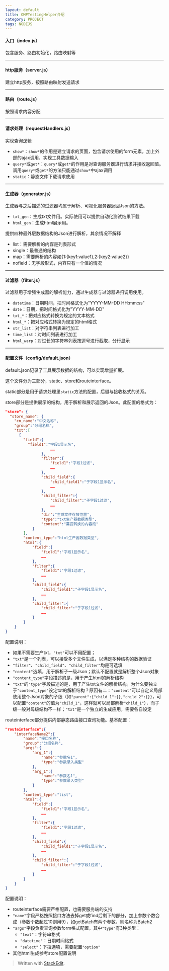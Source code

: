 ```yaml
---
layout: default
title: OMPTestingHelper介绍
category: PROJECT
tags: NODEJS
---
```


#### **入口（index.js）**

包含服务、路由初始化，路由映射等

---

#### **http服务（server.js）**

建立http服务，按照路由映射发送请求

---

#### **路由（route.js）**

按照请求内容分配

<!-- excerpt -->

---


#### **请求处理（requestHandlers.js）**

实现查询逻辑

*	`show*`：`show*`的作用是建立请求的页面，包含请求使用的form元素，加上外部的ajax调用，实现工具数据输入
*	`query*`或`get*`：`query*`或`get*`的作用是对查询服务器进行请求并接收返回值。调用`query*`或`get*`的方法只能通过`show*`中ajax调用
*	`static`：静态文件下载请求使用

---

#### **生成器（generator.js）**

生成器与之后描述的过滤器均属于解析、可视化服务器返回Json的方法。

*	`txt_gen`：生成txt文件用。实际使用可以提供自动化测试结果下载
*	`html_gen`：生成html展示用。

提供四种最外层数据结构的Json进行解析，其余情况不解释

*	list：需要解析的内容是列表形式
*	single：最普通的结构
*	map：需要解析的内容如{1:{key1:value1},2:{key2:value2}}
*	nofield：无字段形式，内容只有一个值的情况

---

#### **过滤器（filter.js）**
过滤器用于增强生成器的解析能力，通过生成器与过滤器递归调用使用。

*	`datetime`：日期时间，把时间格式化为"YYYY-MM-DD HH:mm:ss"
*	`date`：日期，把时间格式化为"YYYY-MM-DD"
*	`txt_*`：把对应格式转换为规定的文本格式
*	`html_*`：把对应格式转换为规定的html格式
*	`str_list`：对字符串列表进行加工
*	`time_list`：对时间列表进行加工
*	`html_warp`：对过长的字符串列表按逗号进行截取，分行显示

---

#### **配置文件（config/default.json）**

default.json记录了工具展示数据的结构，可以实现增量扩展。

这个文件分为三部分，static、store和routeinterface。

static部分是用于请求处理里`static`方法的配置，后缀与接收格式的关系。

store部分是提供展示的结构，用于解析和展示返回的Json。此配置的格式为：

```json
"store": {
  "store_name": {
    "cn_name":"中文名称",
    "group":"分组名称",
    "txt":[
      {
        "field":{
          "field1":"字段1显示名",
					……
				},
				"filter":{
					"field1":"字段1过滤",
					……
				},
				"child_field":{
					"child_field1":"子字段1显示名",
					……
				},
				"child_filter":{
					"child_filter":"子字段1过滤",
					……
				},
				"dir":"生成文件存放位置",
				"type":"txt生产器数据类型",
				"content":"需要转换的内容段"
			}
		],
		"content_type":"html生产器数据类型",
		"html":{
			"field":{
				"field1":"字段1显示名",
				……
			},
			"filter":{
				"field1":"字段1过滤",
				……
			},
			"child_field":{
				"child_field1":"子字段1显示名",
				……
			},
			"child_filter":{
				"child_filter":"子字段1过滤",
				……
			}
		}
	}
}
```

配置说明：

*	如果不需要生产txt，`"txt"`可以不用配置；
*	`"txt"`是一个列表，可以接受多个文件生成，以满足多种结构的数据验证
*	`"filter"`、`"child_field"`、`"child_filter"`均是可选填
*	`"content"`选填，用于解析子一级Json；默认不配置就是解析整个Json对象
*	`"content_type"`字段描述的是，用于产生html的解析结构
*	`"txt"`的`"type"`字段描述的是，用于产生txt文件的解析结构。为什么要独立于`"content_type"`设定txt的解析结构？原因有二：`"content"`可以自定义局部使用整个Json对象的子级（如`"parent":{"child_1":{},"child_2":{}}`，可以配置`"content"`的值为`"child_1"`，这样就可以局部解析`"child_1"`），而子级一般对母级结构不一样；`"txt"`是一个独立的生成应用，需要各自设定

routeinterface部分提供内部静态路由接口查询功能。基本配置：

```json
"routeinterface":{
	"interfaceName2":{
		"name":"接口名称",
		"group":"分组名称",
		"args":{
			"arg_1":{
				"name":"参数名1",
				"type":"参数录入类型"
			},
			"arg_1":{
				"name":"参数名1",
				"type":"参数录入类型"
			}
		},
		"content_type":"list",
		"html":{
			"field":{
				"field1":"字段1显示名",
				……
			},
			"filter":{
				"field1":"字段1过滤",
				……
			},
			"child_field":{
				"child_field1":"子字段1显示名",
				……
			},
			"child_filter":{
				"child_filter":"子字段1过滤",
				……
			}
		}
	}
}
```

配置说明：

*	routeinterface需要严格配置，也需要服务端的支持
*	`"name"`字段严格按照接口方法去掉get或find后剩下的部分，加上参数个数合成（参数个数超过10则用9），如getBatch有两个参数，则名称为Batch2
*	`"args"`字段负责查询参数form格式配置，其中`"type"`有3种类型：
	*	`"text"`：字符串格式
	*	`"datetime"`：日期时间格式
	*	`"select"`：下拉选项，需要配置`"option"`
*	其他html生成参考store配置说明

> Written with [StackEdit](https://stackedit.io/).
